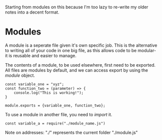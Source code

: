 Starting from modules on this because I'm too lazy to re-write my older notes into a decent format.

# Modules
A module is a seperate file given it's own specific job. This is the alternative to writing all of your code in one big file, as this allows code to be modular- it is reusable and easier to manage.

The contents of a module, to be used elsewhere, first need to be exported. All files are modules by default, and we can access export by using the *module* object.

```node
const variable_one = "xyz";
const function_two = (parameter) => {
    console.log("This is working!");
}

module.exports = {variable_one, function_two};
```

To use a module in another file, you need to *import* it. 

```node
const variable_a = require("./module_name.js")
```

Note on addresses:
"./" represents the current folder
"./module.js"